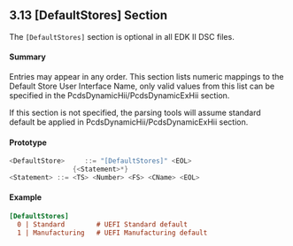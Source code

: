 <!--- @file
  3.13 [DefaultStores] Section

  Copyright (c) 2006-2018, Intel Corporation. All rights reserved.<BR>

  Redistribution and use in source (original document form) and 'compiled'
  forms (converted to PDF, epub, HTML and other formats) with or without
  modification, are permitted provided that the following conditions are met:

  1) Redistributions of source code (original document form) must retain the
     above copyright notice, this list of conditions and the following
     disclaimer as the first lines of this file unmodified.

  2) Redistributions in compiled form (transformed to other DTDs, converted to
     PDF, epub, HTML and other formats) must reproduce the above copyright
     notice, this list of conditions and the following disclaimer in the
     documentation and/or other materials provided with the distribution.

  THIS DOCUMENTATION IS PROVIDED BY TIANOCORE PROJECT "AS IS" AND ANY EXPRESS OR
  IMPLIED WARRANTIES, INCLUDING, BUT NOT LIMITED TO, THE IMPLIED WARRANTIES OF
  MERCHANTABILITY AND FITNESS FOR A PARTICULAR PURPOSE ARE DISCLAIMED. IN NO
  EVENT SHALL TIANOCORE PROJECT  BE LIABLE FOR ANY DIRECT, INDIRECT, INCIDENTAL,
  SPECIAL, EXEMPLARY, OR CONSEQUENTIAL DAMAGES (INCLUDING, BUT NOT LIMITED TO,
  PROCUREMENT OF SUBSTITUTE GOODS OR SERVICES; LOSS OF USE, DATA, OR PROFITS;
  OR BUSINESS INTERRUPTION) HOWEVER CAUSED AND ON ANY THEORY OF LIABILITY,
  WHETHER IN CONTRACT, STRICT LIABILITY, OR TORT (INCLUDING NEGLIGENCE OR
  OTHERWISE) ARISING IN ANY WAY OUT OF THE USE OF THIS DOCUMENTATION, EVEN IF
  ADVISED OF THE POSSIBILITY OF SUCH DAMAGE.

-->

## 3.13 [DefaultStores] Section

The `[DefaultStores]` section is optional in all EDK II DSC files.

#### Summary

Entries may appear in any order. This section lists numeric mappings to the 
Default Store User Interface Name, only valid values from this list can be 
specified in the PcdsDynamicHii/PcdsDynamicExHii section.

If this section is not specified, the parsing tools will assume standard default
be applied in PcdsDynamicHii/PcdsDynamicExHii section.

#### Prototype

```c
<DefaultStore>     ::= "[DefaultStores]" <EOL>
                {<Statement>*}
<Statement> ::= <TS> <Number> <FS> <CName> <EOL>
```

#### Example

```ini
[DefaultStores]
  0 | Standard        # UEFI Standard default
  1 | Manufacturing   # UEFI Manufacturing default
```
